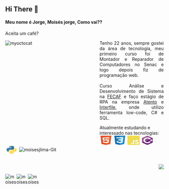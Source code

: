 <!--**moisesjlima/moisesjlima** is a ✨ _special_ ✨ repository because its `README.md` (this file) appears on your GitHub profile. -->
## Hi There 👋

<h4 align="left">Meu nome é Jorge, Moisés jorge, Como vai??</h4>
<p>Aceita um café?</p>
<img src="https://octocat-generator-assets.githubusercontent.com/my-octocat-1621733581579.png" width="300px" height="320px" align="left" alt="myoctocat">
<p align="justify"> 
Tenho 22 anos, sempre gostei da área de tecnologia, meu primeiro curso foi de Montador e Reparador de Computadores no Senac e logo depois fiz de programação web.<br><br>
Curso Análise e Desenvolvimento de Sistema na <a href="https://www.fecaf.com.br/">FECAF</a> e faço estágio de RPA na empresa <a href="https://atento.com/pb/">Atento</a> e <a href="https://www.interfile.com.br/">Interfile</a>, onde utilizo ferramenta low-code, C# e SQL. </p>
  
<p>Atualmente estudando e interessado nas tecnologias:   
<img align="center" alt="moisesjlima-HTML" height="30" width="40" src="https://raw.githubusercontent.com/devicons/devicon/master/icons/html5/html5-original.svg">
<img align="center" alt="moisesjlima-CSS" height="30" width="40" src="https://raw.githubusercontent.com/devicons/devicon/master/icons/css3/css3-original.svg">
<img align="center" alt="moisesjlima-Js" height="30" width="40" src="https://raw.githubusercontent.com/devicons/devicon/master/icons/javascript/javascript-plain.svg">
<img align="center" alt="moisesjlima-Csharp" height="30" width="40" src="https://raw.githubusercontent.com/devicons/devicon/master/icons/csharp/csharp-original.svg">
<img align="center" alt="Rafa-Python" height="30" width="40" src="https://raw.githubusercontent.com/devicons/devicon/master/icons/python/python-original.svg">
<img align="center" alt="moisesjlima-Git" height="30" width="40" src="https://cdn.jsdelivr.net/gh/devicons/devicon/icons/git/git-original.svg" />
</p><br>

<div align="center">
<a href="https://github.com/moisesjlima"><img align="right" height="180em" src="https://github-readme-stats.vercel.app/api?username=moisesjlima&show_icons=true&theme=dracula&include_all_commits=true&count_private=true" /></a> </div>
<br>

<div>
<a href="https://www.linkedin.com/in/mois%C3%A9s-jorge-costa-lima-01581a17b/"><img align="left" alt="moisesjlima-LinkedIn" height="36" width="36" src="https://cdn.jsdelivr.net/gh/devicons/devicon/icons/linkedin/linkedin-original.svg" /></a>

<a href="https://www.instagram.com/moises_jorgecl/"><img align="left" alt="moisesjlima-Instagram" height="36" width="36" src="https://camo.githubusercontent.com/c9dacf0f25a1489fdbc6c0d2b41cda58b77fa210a13a886d6f99e027adfbd358/68747470733a2f2f6564656e742e6769746875622e696f2f537570657254696e7949636f6e732f696d616765732f7376672f696e7374616772616d2e737667" /> </a> 

<a href="https://www.facebook.com/moises.jorge.7/"><img align="left" alt="moisesjlima-Facebook" height="36" width="36" src="https://cdn.jsdelivr.net/gh/devicons/devicon/icons/facebook/facebook-original.svg" /> </a> </div>




